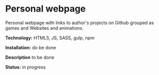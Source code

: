 # Personal webpage
Personal webpage with links to author's projects on Github grouped as games and Websites and animations.

**Technology:** HTML5, JS, SASS, gulp, npm

**Installation:** do be done

**Description** to be done

**Status:** in progress

